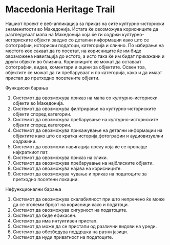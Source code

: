 # Macedonia Heritage Trail

   Нашиот проект е веб-апликација за приказ на сите културно-историски знаменитости во Македонија. Истата ќе овозможува корисниците да разгледуваат мапа на Македонија која ќе ги содржи културно-историските објекти заедно со детални информации како што се фотографии, историски податоци, категорија и слично. По избирање на местото кое сакаат да го посетат, на корисниците ќе им биде овозможена навигација до истото, а исто така ќе им бидат прикажани и други објекти во близина. Корисниците ќе можат да оставаат фотографии, видеа, коментари и оцени за објектите. Освен тоа, објектите ќе можат да ги пребаруваат и по категорија, како и да имаат пристап до претходно посетените објекти.

Функциски барања
1. Системот да овозможува приказ на мапа со културно-историски објекти во Македонија.
2. Системот да овозможува филтрирање на културно-историските објекти според категории.
3. Системот да овозможува пребарување на културно-историските објекти според категории.
4. Системот да овозможува прикажување на детални информации на објектите како што се кратка историја,фотографии и аудиовизуелни содржини.
5. Системот да овозможи навигација преку која ќе се пронајде најкраткиот пат.
6. Системот да овозможува приказ на слики.
7. Системот да овозможува пребарување на најблиските објекти.
8. Системот да овозможува најава на корисниците.
9. Системот да овозможува чување и приказ на податоците за претходно посетени локации.

Нефункционални барања
1. Системот да овозможува скалабилност при што непречено ќе може да се зголеми бројот на корисници како и податоци.
2. Системот да овозможува  сигурност на податоците. 
3. Системот да биде ефикасен.
4. Системот да има интуитивен пристап.
5. Системот да може да се пристапи од различни видови на уреди.
6. Системот да обезбедува поддршка на разни јазици.
7. Системот да нуди приватност на податоците.
